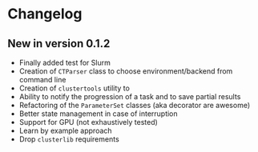 Changelog
=========


New in version 0.1.2
--------------------
 - Finally added test for Slurm
 - Creation of `CTParser` class to choose environment/backend from command line
 - Creation of `clustertools` utility to
 - Ability to notify the progression of a task and to save partial results
 - Refactoring of the `ParameterSet` classes (aka decorator are awesome)
 - Better state management in case of interruption
 - Support for GPU (not exhaustively tested)
 - Learn by example approach
 - Drop `clusterlib` requirements